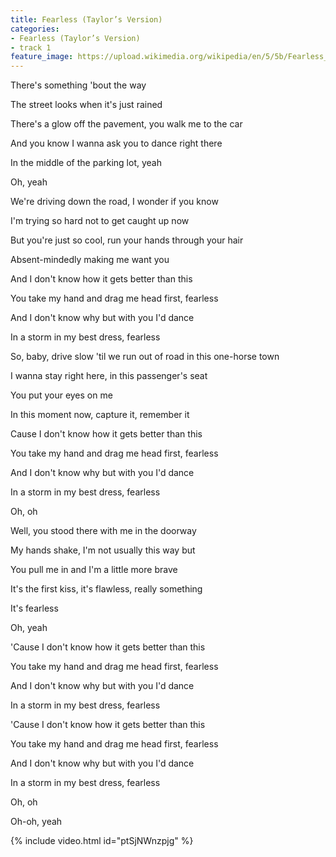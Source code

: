```yaml
---
title: Fearless (Taylor’s Version)
categories:
- Fearless (Taylor’s Version)
- track 1
feature_image: https://upload.wikimedia.org/wikipedia/en/5/5b/Fearless_%28Taylor%27s_Version%29_%282021_album_cover%29_by_Taylor_Swift.png
--- 
```

There's something 'bout the way

The street looks when it's just rained

There's a glow off the pavement, you walk me to the car

And you know I wanna ask you to dance right there

In the middle of the parking lot, yeah

Oh, yeah

We're driving down the road, I wonder if you know

I'm trying so hard not to get caught up now

But you're just so cool, run your hands through your hair

Absent-mindedly making me want you

And I don't know how it gets better than this

You take my hand and drag me head first, fearless

And I don't know why but with you I'd dance

In a storm in my best dress, fеarless

So, baby, drive slow 'til we run out of road in this onе-horse town

I wanna stay right here, in this passenger's seat

You put your eyes on me

In this moment now, capture it, remember it

Cause I don't know how it gets better than this

You take my hand and drag me head first, fearless

And I don't know why but with you I'd dance

In a storm in my best dress, fearless

Oh, oh

Well, you stood there with me in the doorway

My hands shake, I'm not usually this way but

You pull me in and I'm a little more brave

It's the first kiss, it's flawless, really something

It's fearless

Oh, yeah

'Cause I don't know how it gets better than this

You take my hand and drag me head first, fearless

And I don't know why but with you I'd dance

In a storm in my best dress, fearless

'Cause I don't know how it gets better than this

You take my hand and drag me head first, fearless

And I don't know why but with you I'd dance

In a storm in my best dress, fearless

Oh, oh

Oh-oh, yeah

{% include video.html id="ptSjNWnzpjg" %}

